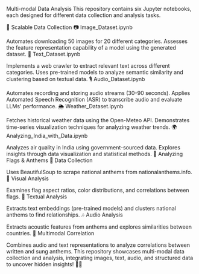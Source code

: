 Multi-modal Data Analysis
This repository contains six Jupyter notebooks, each designed for different data collection and analysis tasks.

🚀 Scalable Data Collection
📷 Image_Dataset.ipynb

Automates downloading 50 images for 20 different categories.
Assesses the feature representation capability of a model using the generated dataset.
📝 Text_Dataset.ipynb

Implements a web crawler to extract relevant text across different categories.
Uses pre-trained models to analyze semantic similarity and clustering based on textual data.
🎙 Audio_Dataset.ipynb

Automates recording and storing audio streams (30–90 seconds).
Applies Automated Speech Recognition (ASR) to transcribe audio and evaluate LLMs' performance.
🌦 Weather_Dataset.ipynb

Fetches historical weather data using the Open-Meteo API.
Demonstrates time-series visualization techniques for analyzing weather trends.
🌍 Analyzing_India_with_Data.ipynb

Analyzes air quality in India using government-sourced data.
Explores insights through data visualization and statistical methods.
🎵 Analyzing Flags & Anthems
📜 Data Collection

Uses BeautifulSoup to scrape national anthems from nationalanthems.info.
🎨 Visual Analysis

Examines flag aspect ratios, color distributions, and correlations between flags.
📖 Textual Analysis

Extracts text embeddings (pre-trained models) and clusters national anthems to find relationships.
🎶 Audio Analysis

Extracts acoustic features from anthems and explores similarities between countries.
🔗 Multimodal Correlation

Combines audio and text representations to analyze correlations between written and sung anthems.
This repository showcases multi-modal data collection and analysis, integrating images, text, audio, and structured data to uncover hidden insights! 🚀✨
